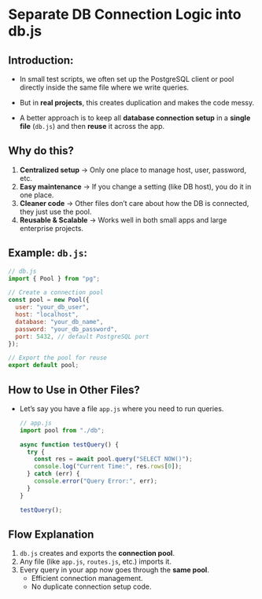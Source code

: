 # Separate DB Connection Logic into db.js

## Introduction:

- In small test scripts, we often set up the PostgreSQL client or pool directly inside the same file where we write queries.
- But in **real projects**, this creates duplication and makes the code messy.

- A better approach is to keep all **database connection setup** in a **single file** (`db.js`) and then **reuse** it across the app.

## Why do this?

1. **Centralized setup** → Only one place to manage host, user, password, etc.
2. **Easy maintenance** → If you change a setting (like DB host), you do it in one place.
3. **Cleaner code** → Other files don’t care about how the DB is connected, they just use the pool.
4. **Reusable & Scalable** → Works well in both small apps and large enterprise projects.

## Example: `db.js`:

```javascript
// db.js
import { Pool } from "pg";

// Create a connection pool
const pool = new Pool({
  user: "your_db_user",
  host: "localhost",
  database: "your_db_name",
  password: "your_db_password",
  port: 5432, // default PostgreSQL port
});

// Export the pool for reuse
export default pool;
```

## How to Use in Other Files?

- Let’s say you have a file `app.js` where you need to run queries.

  ```javascript
  // app.js
  import pool from "./db";

  async function testQuery() {
    try {
      const res = await pool.query("SELECT NOW()");
      console.log("Current Time:", res.rows[0]);
    } catch (err) {
      console.error("Query Error:", err);
    }
  }

  testQuery();
  ```

## Flow Explanation

1. `db.js` creates and exports the **connection pool**.
2. Any file (like `app.js`, `routes.js`, etc.) imports it.
3. Every query in your app now goes through the **same pool**.
   - Efficient connection management.
   - No duplicate connection setup code.
